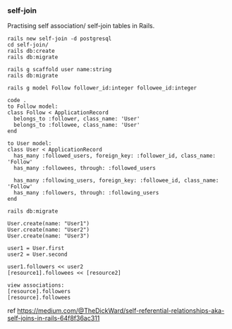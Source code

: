 ### self-join ###

Practising self association/ self-join tables in Rails.

```
rails new self-join -d postgresql
cd self-join/
rails db:create
rails db:migrate

rails g scaffold user name:string
rails db:migrate

rails g model Follow follower_id:integer followee_id:integer

code .
to Follow model:
class Follow < ApplicationRecord
  belongs_to :follower, class_name: 'User'
  belongs_to :followee, class_name: 'User'
end

to User model:
class User < ApplicationRecord
  has_many :followed_users, foreign_key: :follower_id, class_name: 'Follow'
  has_many :followees, through: :followed_users

  has_many :following_users, foreign_key: :followee_id, class_name: 'Follow'
  has_many :followers, through: :following_users
end

rails db:migrate

User.create(name: "User1")
User.create(name: "User2")
User.create(name: "User3")

user1 = User.first
user2 = User.second

user1.followers << user2
[resource1].followees << [resource2]

view associations:
[resource].followers
[resource].followees

```

ref https://medium.com/@TheDickWard/self-referential-relationships-aka-self-joins-in-rails-64f8f36ac311
